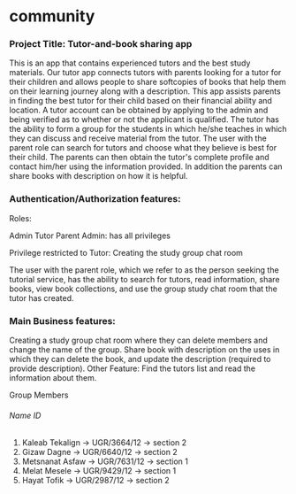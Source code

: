 # community
### Project Title: Tutor-and-book sharing app

This is an app that contains experienced tutors and the best study materials. Our tutor app connects tutors with parents looking for a tutor for their children and allows people to share softcopies of books that help them on their learning journey along with a description. This app assists parents in finding the best tutor for their child based on their financial ability and location. A tutor account can be obtained by applying to the admin and being verified as to whether or not the applicant is qualified. The tutor has the ability to form a group for the students in which he/she teaches in which they can discuss and receive material from the tutor. The user with the parent role can search for tutors and choose what they believe is best for their child. The parents can then obtain the tutor's complete profile and contact him/her using the information provided. In addition the parents can share books with description on how it is helpful.

### Authentication/Authorization features:

Roles:

Admin
Tutor
Parent
Admin: has all privileges

Privilege restricted to Tutor: Creating the study group chat room

The user with the parent role, which we refer to as the person seeking the tutorial service, has the ability to search for tutors, read information, share books, view book collections, and use the group study chat room that the tutor has created.

### Main Business features:

Creating a study group chat room where they can delete members and change the name of the group.
Share book with description on the uses in which they can delete the book, and update the description (required to provide description).
Other Feature: Find the tutors list and read the information about them.

Group Members

###### Name                        ID

1. Kaleab Tekalign -> UGR/3664/12 -> section 2
2. Gizaw Dagne -> UGR/6640/12 -> section 2
3. Metsnanat Asfaw -> UGR/7631/12 -> section 1
4. Melat Mesele -> UGR/9429/12 -> section 1
5. Hayat Tofik -> UGR/2987/12 -> section 2
